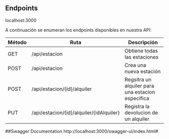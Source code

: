 ## Endpoints
localhost:3000

A continuación se enumeran los endpoints disponibles en nuestra API:

| Método | Ruta                                     | Descripción                                       |
|--------|------------------------------------------|---------------------------------------------------|
| GET    | /api/estacion                            | Obtiene todas las estaciones                      |
| POST   | /api/estacion                            | Crea una nueva estación                           |
| POST   | /api/estacion/{id}/alquiler              | Regsitra un alquiler para una estacion especifica |
| PUT    | /api/estacion/{id}/alquiler/{idAlquiler} | Registra la devolucion de un alquiler             |
##Swagger Documentation
http://localhost:3000/swagger-ui/index.html#